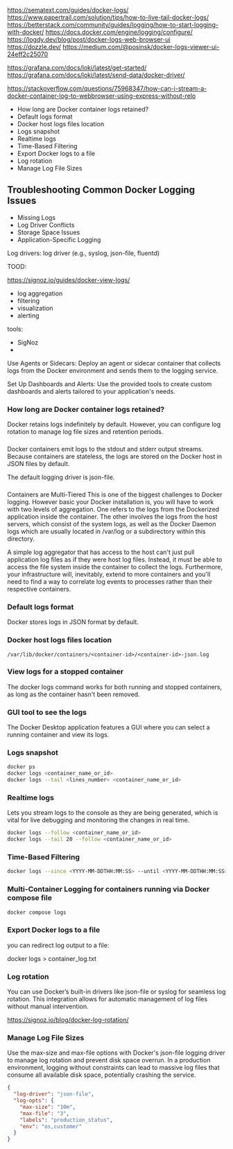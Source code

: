 https://sematext.com/guides/docker-logs/
https://www.papertrail.com/solution/tips/how-to-live-tail-docker-logs/
https://betterstack.com/community/guides/logging/how-to-start-logging-with-docker/
https://docs.docker.com/engine/logging/configure/
https://logdy.dev/blog/post/docker-logs-web-browser-ui
https://dozzle.dev/
https://medium.com/@posinsk/docker-logs-viewer-ui-24eff2c25070

https://grafana.com/docs/loki/latest/get-started/
https://grafana.com/docs/loki/latest/send-data/docker-driver/

https://stackoverflow.com/questions/75968347/how-can-i-stream-a-docker-container-log-to-webbrowser-using-express-without-relo

* How long are Docker container logs retained?
* Default logs format
* Docker host logs files location 
* Logs snapshot
* Realtime logs
* Time-Based Filtering
* Export Docker logs to a file
* Log rotation
* Manage Log File Sizes

## Troubleshooting Common Docker Logging Issues
* Missing Logs
* Log Driver Conflicts
* Storage Space Issues
* Application-Specific Logging 

Log drivers:
log driver (e.g., syslog, json-file, fluentd)

TOOD:

https://signoz.io/guides/docker-view-logs/

* log aggregation
* filtering
* visualization
* alerting

tools:
* SigNoz
* 

Use Agents or Sidecars: Deploy an agent or sidecar container that collects logs from the Docker environment and sends them to the logging service.

Set Up Dashboards and Alerts: Use the provided tools to create custom dashboards and alerts tailored to your application's needs.

### How long are Docker container logs retained?

Docker retains logs indefinitely by default. However, you can configure log rotation to manage log file sizes and retention periods.

### 

Docker containers emit logs to the stdout and stderr output streams. 
Because containers are stateless, the logs are stored on the Docker host in JSON files by default. 

The default logging driver is json-file.

###

Containers are Multi-Tiered
This is one of the biggest challenges to Docker logging. However basic your Docker installation is, 
you will have to work with two levels of aggregation. 
One refers to the logs from the Dockerized application inside the container. 
The other involves the logs from the host servers, which consist of the system logs, 
as well as the Docker Daemon logs which are usually located in /var/log or a subdirectory within this directory.

A simple log aggregator that has access to the host can't just pull application log files as if they were host log files. 
Instead, it must be able to access the file system inside the container to collect the logs. 
Furthermore, your infrastructure will, inevitably, extend to more containers and you'll need 
to find a way to correlate log events to processes rather than their respective containers.

### Default logs format

Docker stores logs in JSON format by default. 

### Docker host logs files location

```
/var/lib/docker/containers/<container-id>/<container-id>-json.log
```

### View logs for a stopped container

The docker logs command works for both running and stopped containers, as long as the container hasn't been removed.

### GUI tool to see the logs

The Docker Desktop application features a GUI where you can select a running container and view its logs.

### Logs snapshot

```bash
docker ps
docker logs <container_name_or_id>
docker logs --tail <lines_number> <container_name_or_id>
```

### Realtime logs

Lets you stream logs to the console as they are being generated, 
which is vital for live debugging and monitoring the changes in real time.

```bash
docker logs --follow <container_name_or_id>
docker logs --tail 20 --follow <container_name_or_id>
```

### Time-Based Filtering

```bash
docker logs --since <YYYY-MM-DDTHH:MM:SS> --until <YYYY-MM-DDTHH:MM:SS> <container_name_or_id>
```

### Multi-Container Logging for containers running via Docker compose file

```bash
docker compose logs
```

### Export Docker logs to a file

you can redirect log output to a file:


docker logs <container-id> > container_log.txt

### Log rotation

You can use Docker’s built-in drivers like json-file or syslog for seamless log rotation. 
This integration allows for automatic management of log files without manual intervention.

https://signoz.io/blog/docker-log-rotation/

### Manage Log File Sizes

Use the max-size and max-file options with Docker's json-file logging driver 
to manage log rotation and prevent disk space overrun. 
In a production environment, logging without constraints can lead to massive log files 
that consume all available disk space, potentially crashing the service.

```json
{
  "log-driver": "json-file",
  "log-opts": {
    "max-size": "10m",
    "max-file": "3",
    "labels": "production_status",
    "env": "os,customer"
  }
}
```

### 


